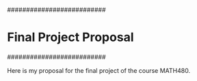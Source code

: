 ##########################
# Final Project Proposal #
##########################　

Here is my proposal for the final project of the course MATH480.

